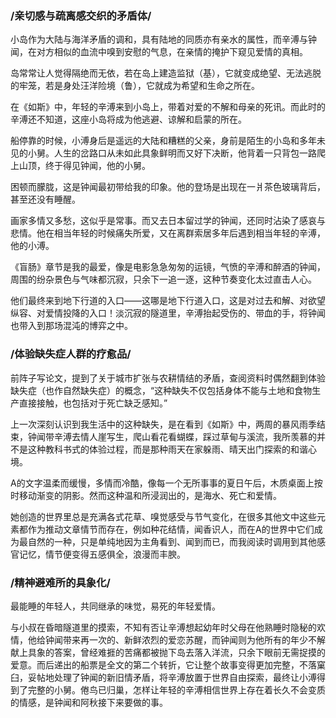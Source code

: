 
### /亲切感与疏离感交织的矛盾体/

小岛作为大陆与海洋矛盾的调和，具有陆地的同质亦有亲水的属性，而辛溥与钟闻，在对方相似的血流中嗅到安慰的气息，在亲情的掩护下窥见爱情的真相。

岛常常让人觉得隔绝而无依，若在岛上建造监狱（基），它就变成绝望、无法逃脱的牢笼，若是身处汪洋险境（鲁），它就成为希望和生命之所在。

在《如斯》中，年轻的辛溥来到小岛上，带着对爱的不解和母亲的死讯。而此时的辛溥还不知道，这座小岛将成为他逃避、谅解和启蒙的所在。

船停靠的时候，小溥身后是遥远的大陆和糟糕的父亲，身前是陌生的小岛和多年未见的小舅。人生的岔路口从未如此具象鲜明而又好下决断，他背着一只背包一路爬上山顶，终于得见钟闻，他的小舅。

困顿而朦胧，这是钟闻最初带给我的印象。他的登场是出现在一爿茶色玻璃背后，甚至还没有睡醒。

画家多情又多愁，这似乎是常事。而又去日本留过学的钟闻，还同时沾染了感哀与悲情。他在相当年轻的时候痛失所爱，又在离群索居多年后遇到相当年轻的辛溥，他的小溥。

《盲肠》章节是我的最爱，像是电影急急匆匆的运镜，气愤的辛溥和醉酒的钟闻，周围的纷杂景色与气味都沉寂，只余下一追一逐，这种节奏变化太过直击人心。

他们最终来到地下行道的入口——这哪是地下行道入口，这是对过去和解、对欲望纵容、对爱情投降的入口！淡沉寂的隧道里，辛溥抬起受伤的、带血的手，将钟闻也带入到那场混沌的博弈之中。

  

### /体验缺失症人群的疗愈品/

前阵子写论文，提到了关于城市扩张与农耕情结的矛盾，查阅资料时偶然翻到体验缺失症（也作自然缺失症）的概念，“这种缺失不仅包括身体不能与土地和食物生产直接接触，也包括对于死亡缺乏感知。”

上一次深刻认识到我生活中的这种缺失，是在看到《如斯》中，两周的暴风雨季结束，钟闻带辛溥去情人崖写生，爬山看花看蝴蝶，踩过草甸与溪流，我所羡慕的并不是这种教科书式的体验过程，而是那种雨天在家躲雨、晴天出门探索的和谐心境。

A的文字温柔而缓慢，多情而冷酷，像每一个无所事事的夏日午后，木质桌面上按时移动渐变的阴影。然而这种温和所浸润出的，是海水、死亡和爱情。

她创造的世界里总是充满各式花草、嗅觉感受与节气变化，在很多其他文中这些元素都作为推动文章情节而存在，例如种花结情，闻香识人，而在A的世界中它们成为最自然的一种，只是单纯地因为主角看到、闻到而已，而我阅读时调用到其他感官记忆，情节便变得五感俱全，浪漫而丰腴。

  

### /精神避难所的具象化/

最能睡的年轻人，共同继承的味觉，易死的年轻爱情。

与小叔在昏暗隧道里的摸索，不知有否让辛溥想起幼年时父母在他熟睡时隐秘的欢情，他给钟闻带来再一次的、新鲜浓烈的爱恋苏醒，而钟闻则为他所有的年少不解献上具象的答案，曾经难捱的苦痛都被抛下岛去落入洋流，只余下眼前无需捉摸的爱意。而后递出的船票是全文的第二个转折，它让整个故事变得更加完整，不落窠臼，妥帖地处理了钟闻的新旧情矛盾，将辛溥放置于世界自由探索，最终让小溥得到了完整的小舅。倦鸟已归巢，怎样让年轻的辛溥相信世界上存在着长久不会变质的情感，是钟闻和阿秋接下来要做的事。